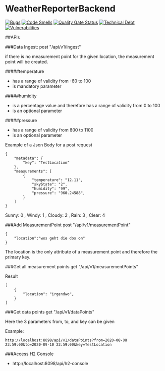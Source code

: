 # WeatherReporterBackend
[![Bugs](https://sonarcloud.io/api/project_badges/measure?project=AAU-WeatherReporterProject_WeatherReporterBackend&metric=bugs)](https://sonarcloud.io/dashboard?id=AAU-WeatherReporterProject_WeatherReporterBackend)
[![Code Smells](https://sonarcloud.io/api/project_badges/measure?project=AAU-WeatherReporterProject_WeatherReporterBackend&metric=code_smells)](https://sonarcloud.io/dashboard?id=AAU-WeatherReporterProject_WeatherReporterBackend)
[![Quality Gate Status](https://sonarcloud.io/api/project_badges/measure?project=AAU-WeatherReporterProject_WeatherReporterBackend&metric=alert_status)](https://sonarcloud.io/dashboard?id=AAU-WeatherReporterProject_WeatherReporterBackend)
[![Technical Debt](https://sonarcloud.io/api/project_badges/measure?project=AAU-WeatherReporterProject_WeatherReporterBackend&metric=sqale_index)](https://sonarcloud.io/dashboard?id=AAU-WeatherReporterProject_WeatherReporterBackend)
[![Vulnerabilities](https://sonarcloud.io/api/project_badges/measure?project=AAU-WeatherReporterProject_WeatherReporterBackend&metric=vulnerabilities)](https://sonarcloud.io/dashboard?id=AAU-WeatherReporterProject_WeatherReporterBackend)


##APIs

###Data Ingest:
post "/api/v1/ingest" 

if there is no measurement point for the given location, 
the measurement point will be created. 

#####temperature 
- has a range of validity from -60 to 100
- is mandatory parameter

#####humidity 
- is a percentage value and therefore has a range of validity from 0 to 100
- is an optional parameter

#####pressure
- has a range of validity from 800 to 1100
- is an optional parameter

Example of a  Json Body for a post request 
````
{
    "metadata": {
        "key": "TestLocation"
    },
    "measurements": [
        {         
            "temperature": "12.11",
            "skyState": "2",
            "humidity": "99",
            "pressure": "960.24588",
        }
    ]
}
````
 Sunny: 0 , Windy: 1 , Cloudy: 2 , Rain: 3 , Clear: 4

###Add MeasurementPoint 
post "/api/v1/measurementPoint" 
````
{
	"location":"wos geht die dos on"
}
````
The location is the only attribute of a measurement point and therefore 
the primary key. 

###Get all measurement points
get "/api/v1/measurementPoints"

Result
````
[
    {
        "location": "irgendwo",
    }
]
````

###Get data points
get "/api/v1/dataPoints"

Here the 3 parameters from, to, and key can be given

Example:
````
http://localhost:8098/api/v1/dataPoints?from=2020-08-08 23:59:00&to=2020-09-10 23:59:00&key=TestLocation
````
###Access H2 Console 
- http://localhost:8098/api/h2-console
